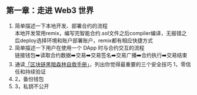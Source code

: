 ## 第一章：走进 Web3 世界

1. 简单描述一下本地开发、部署合约的流程                                                              
    本地开发常用remix，编写完智能合约.sol文件之后compiler编译，无报错之后deploy选择环境和账户部署账户，remix都有相应快捷方式
2. 简单描述一下用户在使用一个 DApp 时与合约交互的流程                                                
   链接钱包➡️读取合约数据➡️交易➡️交易签名➡️交易广播➡️合约执行➡️交易结束
3. 通读[「区块链黑暗森林自救手册」](https://github.com/slowmist/Blockchain-dark-forest-selfguard-handbook/blob/main/README_CN.md)，列出你觉得最重要的三个安全技巧 
    1，零信任和持续验证
4.  2，备份钱包
5.  3，私钥不公开